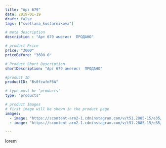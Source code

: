 ```yaml
---
title: "Арт 679"
date: 2019-01-19
draft: false
tags: ["svetlana_kustarnikova"]

# meta description
description : "Арт 679 аметист  ПРОДАНО"

# product Price
price: "3000"
priceBefore: "3600.0"

# Product Short Description
shortDescription: "Арт 679 аметист  ПРОДАНО"

#product ID
productID: "Bs0fcwfnF6A"

# type must be "products"
type: "products"

# product Images
# first image will be shown in the product page
images:
  - image: "https://scontent-arn2-1.cdninstagram.com/v/t51.2885-15/e35/47693776_286871671950615_9009195028029978618_n.jpg?tp=1&_nc_ht=scontent-arn2-1.cdninstagram.com&_nc_cat=103&_nc_ohc=pMKr1kCNS4YAX-EjDNF&ccb=7-4&oh=d32b43063ab7855fd1c4c95f93c73f7c&oe=6084690D&ig_cache_key=MTk2MDMzMDA1MDkyMDAxNjQyOA%3D%3D.2-ccb7-4"
  - image: "https://scontent-arn2-1.cdninstagram.com/v/t51.2885-15/e35/49724007_1959586817442963_3161798437496646707_n.jpg?tp=1&_nc_ht=scontent-arn2-1.cdninstagram.com&_nc_cat=103&_nc_ohc=BwpTY63yDooAX9ujcRR&ccb=7-4&oh=882d0d4e28907e3224f14a13c8e00622&oe=60825D85&ig_cache_key=MTk2MDMzMDA1MDkxMTY2MjM4OQ%3D%3D.2-ccb7-4"

---
```

lorem

